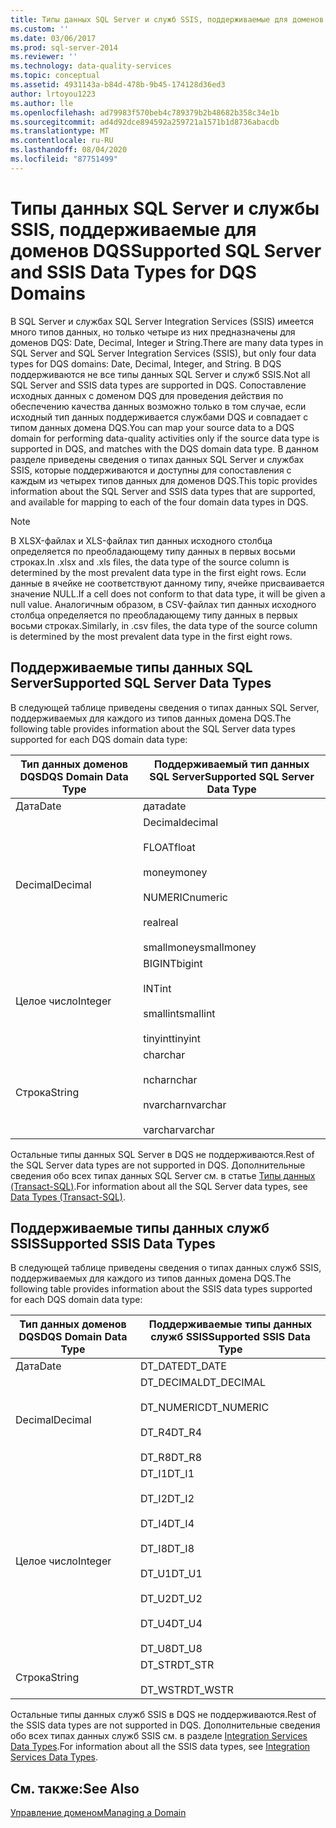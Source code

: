 ```yaml
---
title: Типы данных SQL Server и служб SSIS, поддерживаемые для доменов DQS | Microsoft Docs
ms.custom: ''
ms.date: 03/06/2017
ms.prod: sql-server-2014
ms.reviewer: ''
ms.technology: data-quality-services
ms.topic: conceptual
ms.assetid: 4931143a-b84d-478b-9b45-174128d36ed3
author: lrtoyou1223
ms.author: lle
ms.openlocfilehash: ad79983f570beb4c789379b2b48682b358c34e1b
ms.sourcegitcommit: ad4d92dce894592a259721a1571b1d8736abacdb
ms.translationtype: MT
ms.contentlocale: ru-RU
ms.lasthandoff: 08/04/2020
ms.locfileid: "87751499"
---
```

# <a name="supported-sql-server-and-ssis-data-types-for-dqs-domains"></a><span data-ttu-id="408ec-102">Типы данных SQL Server и службы SSIS, поддерживаемые для доменов DQS</span><span class="sxs-lookup"><span data-stu-id="408ec-102">Supported SQL Server and SSIS Data Types for DQS Domains</span></span>
  <span data-ttu-id="408ec-103">В SQL Server и службах SQL Server Integration Services (SSIS) имеется много типов данных, но только четыре из них предназначены для доменов DQS: Date, Decimal, Integer и String.</span><span class="sxs-lookup"><span data-stu-id="408ec-103">There are many data types in SQL Server and SQL Server Integration Services (SSIS), but only four data types for DQS domains: Date, Decimal, Integer, and String.</span></span> <span data-ttu-id="408ec-104">В DQS поддерживаются не все типы данных SQL Server и служб SSIS.</span><span class="sxs-lookup"><span data-stu-id="408ec-104">Not all SQL Server and SSIS data types are supported in DQS.</span></span> <span data-ttu-id="408ec-105">Сопоставление исходных данных с доменом DQS для проведения действия по обеспечению качества данных возможно только в том случае, если исходный тип данных поддерживается службами DQS и совпадает с типом данных домена DQS.</span><span class="sxs-lookup"><span data-stu-id="408ec-105">You can map your source data to a DQS domain for performing data-quality activities only if the source data type is supported in DQS, and matches with the DQS domain data type.</span></span> <span data-ttu-id="408ec-106">В данном разделе приведены сведения о типах данных SQL Server и службах SSIS, которые поддерживаются и доступны для сопоставления с каждым из четырех типов данных для доменов DQS.</span><span class="sxs-lookup"><span data-stu-id="408ec-106">This topic provides information about the SQL Server and SSIS data types that are supported, and available for mapping to each of the four domain data types in DQS.</span></span>  
  
> [!NOTE]  
>  <span data-ttu-id="408ec-107">В XLSX-файлах и XLS-файлах тип данных исходного столбца определяется по преобладающему типу данных в первых восьми строках.</span><span class="sxs-lookup"><span data-stu-id="408ec-107">In .xlsx and .xls files, the data type of the source column is determined by the most prevalent data type in the first eight rows.</span></span> <span data-ttu-id="408ec-108">Если данные в ячейке не соответствуют данному типу, ячейке присваивается значение NULL.</span><span class="sxs-lookup"><span data-stu-id="408ec-108">If a cell does not conform to that data type, it will be given a null value.</span></span> <span data-ttu-id="408ec-109">Аналогичным образом, в CSV-файлах тип данных исходного столбца определяется по преобладающему типу данных в первых восьми строках.</span><span class="sxs-lookup"><span data-stu-id="408ec-109">Similarly, in .csv files, the data type of the source column is determined by the most prevalent data type in the first eight rows.</span></span>  
  
##  <a name="supported-sql-server-data-types"></a><a name="SQLServer"></a><span data-ttu-id="408ec-110">Поддерживаемые типы данных SQL Server</span><span class="sxs-lookup"><span data-stu-id="408ec-110">Supported SQL Server Data Types</span></span>  
 <span data-ttu-id="408ec-111">В следующей таблице приведены сведения о типах данных SQL Server, поддерживаемых для каждого из типов данных домена DQS.</span><span class="sxs-lookup"><span data-stu-id="408ec-111">The following table provides information about the SQL Server data types supported for each DQS domain data type:</span></span>  
  
|<span data-ttu-id="408ec-112">Тип данных доменов DQS</span><span class="sxs-lookup"><span data-stu-id="408ec-112">DQS Domain Data Type</span></span>|<span data-ttu-id="408ec-113">Поддерживаемый тип данных SQL Server</span><span class="sxs-lookup"><span data-stu-id="408ec-113">Supported SQL Server Data Type</span></span>|  
|--------------------------|------------------------------------|  
|<span data-ttu-id="408ec-114">Дата</span><span class="sxs-lookup"><span data-stu-id="408ec-114">Date</span></span>|<span data-ttu-id="408ec-115">дата</span><span class="sxs-lookup"><span data-stu-id="408ec-115">date</span></span>|  
|<span data-ttu-id="408ec-116">Decimal</span><span class="sxs-lookup"><span data-stu-id="408ec-116">Decimal</span></span>|<span data-ttu-id="408ec-117">Decimal</span><span class="sxs-lookup"><span data-stu-id="408ec-117">decimal</span></span><br /><br /> <span data-ttu-id="408ec-118">FLOAT</span><span class="sxs-lookup"><span data-stu-id="408ec-118">float</span></span><br /><br /> <span data-ttu-id="408ec-119">money</span><span class="sxs-lookup"><span data-stu-id="408ec-119">money</span></span><br /><br /> <span data-ttu-id="408ec-120">NUMERIC</span><span class="sxs-lookup"><span data-stu-id="408ec-120">numeric</span></span><br /><br /> <span data-ttu-id="408ec-121">real</span><span class="sxs-lookup"><span data-stu-id="408ec-121">real</span></span><br /><br /> <span data-ttu-id="408ec-122">smallmoney</span><span class="sxs-lookup"><span data-stu-id="408ec-122">smallmoney</span></span>|  
|<span data-ttu-id="408ec-123">Целое число</span><span class="sxs-lookup"><span data-stu-id="408ec-123">Integer</span></span>|<span data-ttu-id="408ec-124">BIGINT</span><span class="sxs-lookup"><span data-stu-id="408ec-124">bigint</span></span><br /><br /> <span data-ttu-id="408ec-125">INT</span><span class="sxs-lookup"><span data-stu-id="408ec-125">int</span></span><br /><br /> <span data-ttu-id="408ec-126">smallint</span><span class="sxs-lookup"><span data-stu-id="408ec-126">smallint</span></span><br /><br /> <span data-ttu-id="408ec-127">tinyint</span><span class="sxs-lookup"><span data-stu-id="408ec-127">tinyint</span></span>|  
|<span data-ttu-id="408ec-128">Строка</span><span class="sxs-lookup"><span data-stu-id="408ec-128">String</span></span>|<span data-ttu-id="408ec-129">char</span><span class="sxs-lookup"><span data-stu-id="408ec-129">char</span></span><br /><br /> <span data-ttu-id="408ec-130">nchar</span><span class="sxs-lookup"><span data-stu-id="408ec-130">nchar</span></span><br /><br /> <span data-ttu-id="408ec-131">nvarchar</span><span class="sxs-lookup"><span data-stu-id="408ec-131">nvarchar</span></span><br /><br /> <span data-ttu-id="408ec-132">varchar</span><span class="sxs-lookup"><span data-stu-id="408ec-132">varchar</span></span>|  
  
 <span data-ttu-id="408ec-133">Остальные типы данных SQL Server в DQS не поддерживаются.</span><span class="sxs-lookup"><span data-stu-id="408ec-133">Rest of the SQL Server data types are not supported in DQS.</span></span> <span data-ttu-id="408ec-134">Дополнительные сведения обо всех типах данных SQL Server см. в статье [Типы данных &#40;Transact-SQL&#41;](/sql/t-sql/data-types/data-types-transact-sql).</span><span class="sxs-lookup"><span data-stu-id="408ec-134">For information about all the SQL Server data types, see [Data Types &#40;Transact-SQL&#41;](/sql/t-sql/data-types/data-types-transact-sql).</span></span>  
  
##  <a name="supported-ssis-data-types"></a><a name="SSIS"></a><span data-ttu-id="408ec-135">Поддерживаемые типы данных служб SSIS</span><span class="sxs-lookup"><span data-stu-id="408ec-135">Supported SSIS Data Types</span></span>  
 <span data-ttu-id="408ec-136">В следующей таблице приведены сведения о типах данных служб SSIS, поддерживаемых для каждого из типов данных домена DQS.</span><span class="sxs-lookup"><span data-stu-id="408ec-136">The following table provides information about the SSIS data types supported for each DQS domain data type:</span></span>  
  
|<span data-ttu-id="408ec-137">Тип данных доменов DQS</span><span class="sxs-lookup"><span data-stu-id="408ec-137">DQS Domain Data Type</span></span>|<span data-ttu-id="408ec-138">Поддерживаемые типы данных служб SSIS</span><span class="sxs-lookup"><span data-stu-id="408ec-138">Supported SSIS Data Type</span></span>|  
|--------------------------|------------------------------|  
|<span data-ttu-id="408ec-139">Дата</span><span class="sxs-lookup"><span data-stu-id="408ec-139">Date</span></span>|<span data-ttu-id="408ec-140">DT_DATE</span><span class="sxs-lookup"><span data-stu-id="408ec-140">DT_DATE</span></span>|  
|<span data-ttu-id="408ec-141">Decimal</span><span class="sxs-lookup"><span data-stu-id="408ec-141">Decimal</span></span>|<span data-ttu-id="408ec-142">DT_DECIMAL</span><span class="sxs-lookup"><span data-stu-id="408ec-142">DT_DECIMAL</span></span><br /><br /> <span data-ttu-id="408ec-143">DT_NUMERIC</span><span class="sxs-lookup"><span data-stu-id="408ec-143">DT_NUMERIC</span></span><br /><br /> <span data-ttu-id="408ec-144">DT_R4</span><span class="sxs-lookup"><span data-stu-id="408ec-144">DT_R4</span></span><br /><br /> <span data-ttu-id="408ec-145">DT_R8</span><span class="sxs-lookup"><span data-stu-id="408ec-145">DT_R8</span></span>|  
|<span data-ttu-id="408ec-146">Целое число</span><span class="sxs-lookup"><span data-stu-id="408ec-146">Integer</span></span>|<span data-ttu-id="408ec-147">DT_I1</span><span class="sxs-lookup"><span data-stu-id="408ec-147">DT_I1</span></span><br /><br /> <span data-ttu-id="408ec-148">DT_I2</span><span class="sxs-lookup"><span data-stu-id="408ec-148">DT_I2</span></span><br /><br /> <span data-ttu-id="408ec-149">DT_I4</span><span class="sxs-lookup"><span data-stu-id="408ec-149">DT_I4</span></span><br /><br /> <span data-ttu-id="408ec-150">DT_I8</span><span class="sxs-lookup"><span data-stu-id="408ec-150">DT_I8</span></span><br /><br /> <span data-ttu-id="408ec-151">DT_U1</span><span class="sxs-lookup"><span data-stu-id="408ec-151">DT_U1</span></span><br /><br /> <span data-ttu-id="408ec-152">DT_U2</span><span class="sxs-lookup"><span data-stu-id="408ec-152">DT_U2</span></span><br /><br /> <span data-ttu-id="408ec-153">DT_U4</span><span class="sxs-lookup"><span data-stu-id="408ec-153">DT_U4</span></span><br /><br /> <span data-ttu-id="408ec-154">DT_U8</span><span class="sxs-lookup"><span data-stu-id="408ec-154">DT_U8</span></span>|  
|<span data-ttu-id="408ec-155">Строка</span><span class="sxs-lookup"><span data-stu-id="408ec-155">String</span></span>|<span data-ttu-id="408ec-156">DT_STR</span><span class="sxs-lookup"><span data-stu-id="408ec-156">DT_STR</span></span><br /><br /> <span data-ttu-id="408ec-157">DT_WSTR</span><span class="sxs-lookup"><span data-stu-id="408ec-157">DT_WSTR</span></span>|  
  
 <span data-ttu-id="408ec-158">Остальные типы данных служб SSIS в DQS не поддерживаются.</span><span class="sxs-lookup"><span data-stu-id="408ec-158">Rest of the SSIS data types are not supported in DQS.</span></span> <span data-ttu-id="408ec-159">Дополнительные сведения обо всех типах данных служб SSIS см. в разделе [Integration Services Data Types](../integration-services/data-flow/integration-services-data-types.md).</span><span class="sxs-lookup"><span data-stu-id="408ec-159">For information about all the SSIS data types, see [Integration Services Data Types](../integration-services/data-flow/integration-services-data-types.md).</span></span>  
  
## <a name="see-also"></a><span data-ttu-id="408ec-160">См. также:</span><span class="sxs-lookup"><span data-stu-id="408ec-160">See Also</span></span>  
 [<span data-ttu-id="408ec-161">Управление доменом</span><span class="sxs-lookup"><span data-stu-id="408ec-161">Managing a Domain</span></span>](../../2014/data-quality-services/managing-a-domain.md)  
  
  

